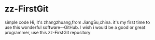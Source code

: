 # zz-FirstGit
simple code 
Hi, it's zhangzhuang,from JiangSu,china.
it's my first time to use this wonderful software--GitHub.
I wish i would be a good or great programmer, use this zz-FirstGit repository